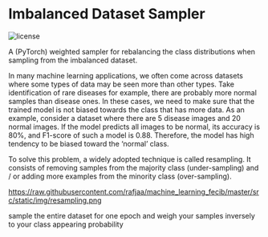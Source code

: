 # Imbalanced Dataset Sampler

![license](https://img.shields.io/github/license/ufoym/imbalanced-dataset-sampler.svg)

A (PyTorch) weighted sampler for rebalancing the class distributions when sampling from the imbalanced dataset.

In many machine learning applications, we often come across datasets where some types of data may be seen more than other types. Take identification of rare diseases for example, there are probably more normal samples than disease ones. In these cases, we need to make sure that the trained model is not biased towards the class that has more data. As an example, consider a dataset where there are 5 disease images and 20 normal images. If the model predicts all images to be normal, its accuracy is 80%, and F1-score of such a model is 0.88. Therefore, the model has high tendency to be biased toward the ‘normal’ class.

To solve this problem, a widely adopted technique is called resampling. It consists of removing samples from the majority class (under-sampling) and / or adding more examples from the minority class (over-sampling).

https://raw.githubusercontent.com/rafjaa/machine_learning_fecib/master/src/static/img/resampling.png

sample the entire dataset for one epoch and weigh your samples inversely to your class appearing probability
